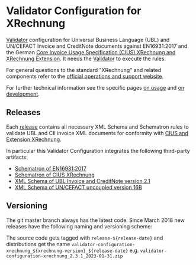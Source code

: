 # Validator Configuration for XRechnung

[Validator](https://github.com/itplr-kosit/validator) configuration for Universal Business Language (UBL) and UN/CEFACT Invoice and CreditNote documents against EN16931:2017 and the German [Core Invoice Usage Specification (CIUS) XRechnung and XRechnung Extension](https://xeinkauf.de/xrechnung/versionen-und-bundles/). It needs the [Validator](https://github.com/itplr-kosit/validator) to execute the rules.

For general questions to the standard "XRechnung" and related components refer to the [official operations and support website](https://xeinkauf.de/kontakt/#support).

For further technical information see the specific pages [on usage](docs/usage.md) and [on development](docs/development.md).

## Releases

Each [release](https://github.com/itplr-kosit/validator-configuration-xrechnung/releases) contains all necessary XML Schema and Schematron rules to validate UBL and CII invoice XML documents for conformity with [CIUS and Extension XRechnung](https://www.xoev.de/xrechnung-16828).

In particular this Validator Configuration integrates the following third-party artifacts:

* [Schematron of EN16931:2017](https://github.com/ConnectingEurope/eInvoicing-EN16931)
* [Schematron of CIUS XRechnung](https://github.com/itplr-kosit/xrechnung-schematron/)
* [XML Schema of UBL Invoice and CreditNote version 2.1](http://docs.oasis-open.org/ubl/os-UBL-2.1/)
* [XML Schema of UN/CEFACT uncoupled version 16B](http://www.unece.org/cefact/xml_schemas/index.html)

## Versioning

The git master branch always has the latest code. Since March 2018 new releases have the following naming and versioning scheme:

The source code gets tagged with `release-${release-date}` and distributions get the name `validator-configuration-xrechnung_${xrechnung-version}_${release-date}` e.g. `validator-configuration-xrechnung_2.3.1_2023-01-31.zip`
